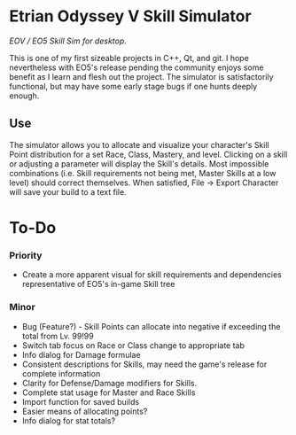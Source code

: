# Etrian Odyssey V Skill Simulator
_EOV / EO5 Skill Sim for desktop._ 

This is one of my first sizeable projects in C++, Qt, and git. I hope nevertheless with EO5's release pending the community enjoys some benefit as I learn and flesh out the project. The simulator is satisfactorily functional, but may have some early stage bugs if one hunts deeply enough.

## Use
The simulator allows you to allocate and visualize your character's Skill Point distribution for a set Race, Class, Mastery, and level. Clicking on a skill or adjusting a parameter will display the Skill's details. Most impossible combinations (i.e. Skill requirements not being met, Master Skills at a low level) should correct themselves. When satisfied, File -> Export Character will save your build to a text file.

# To-Do
### Priority
* Create a more apparent visual for skill requirements and dependencies representative of EO5's in-game Skill tree

### Minor
* Bug (Feature?) - Skill Points can allocate into negative if exceeding the total from Lv. 99!99
* Switch tab focus on Race or Class change to appropriate tab
* Info dialog for Damage formulae
* Consistent descriptions for Skills, may need the game's release for complete information
* Clarity for Defense/Damage modifiers for Skills.
* Complete stat usage for Master and Race Skills
* Import function for saved builds
* Easier means of allocating points?
* Info dialog for stat totals?
